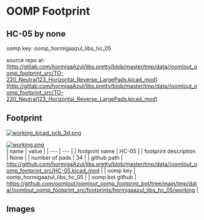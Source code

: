# OOMP Footprint  
## HC-05  by none  
  
oomp key: oomp_hormigaazul_libs_hc_05  
  
source repo at: [http://gitlab.com/hormigaAzul/libs.pretty/blob/master/tmp/data//oomlout_oomp_footprint_src/TO-220_Neutral123_Horizontal_Reverse_LargePads.kicad_mod](http://gitlab.com/hormigaAzul/libs.pretty/blob/master/tmp/data//oomlout_oomp_footprint_src/TO-220_Neutral123_Horizontal_Reverse_LargePads.kicad_mod)  
## Footprint  
  
[![working_kicad_pcb_3d.png](working_kicad_pcb_3d_600.png)](working_kicad_pcb_3d.png)  
  
[![working.png](working_600.png)](working.png)  
| name | value | 
| --- | --- | 
| footprint name | HC-05 | 
| footprint description | None | 
| number of pads | 34 | 
| github path | http://github.com/hormigaAzul/libs.pretty/blob/master/tmp/data//oomlout_oomp_footprint_src/HC-05.kicad_mod | 
| oomp key | oomp_hormigaazul_libs_hc_05 | 
| oomp bot github | https://github.com/oomlout/oomlout_oomp_footprint_bot/tree/main/tmp/data//oomlout_oomp_footprint_src/footprints/hormigaazul_libs_hc_05/working | 
## Images  
